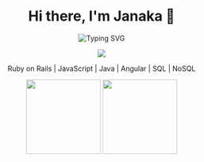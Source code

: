 <h1 align="center">Hi there, I'm Janaka 👋</h1>
<p align="center">
  <img src="https://readme-typing-svg.demolab.com?font=Fira+Code&pause=1000&color=1976D2&center=true&vCenter=true&width=435&lines=Passionate+Software+Developer;Graduated+from+Le+Wagon;%E2%9D%A4%EF%B8%8F+Ruby+on+Rails" alt="Typing SVG" />
</p>
<p align="center">
  <img src="https://komarev.com/ghpvc/?username=jkvithanage&color=1976d2&style=for-the-badge">
</p>
<p align="center">
  Ruby on Rails | JavaScript | Java | Angular | SQL | NoSQL
</p>
<p align="center">
  <img height="150px" src="https://github-readme-stats.vercel.app/api?username=jkvithanage" />
  <img height="150px" src="https://github-readme-stats.vercel.app/api/top-langs/?username=jkvithanage&layout=compact" />
</p>
